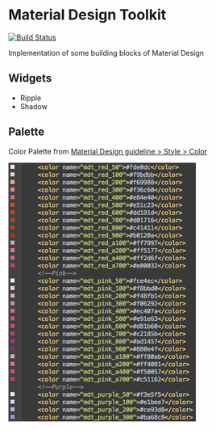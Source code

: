 
Material Design Toolkit
========================

[![Build Status](https://travis-ci.org/twang2218/material-design-toolkit.png?branch=master)](https://travis-ci.org/twang2218/material-design-toolkit)

Implementation of some building blocks of Material Design

Widgets
-------

 * Ripple
 * Shadow

Palette
--------

Color Palette from [Material Design guideline > Style > Color](http://www.google.com/design/spec/style/color.html)

![Color Palette](art/resource_color.png)